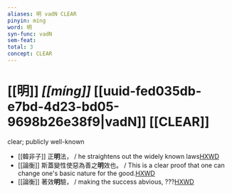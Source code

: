 ```yaml
---
aliases: 明 vadN CLEAR
pinyin: míng
word: 明
syn-func: vadN
sem-feat: 
total: 3
concept: CLEAR 
---
```

# [[明]] *[[míng]]*  [[uuid-fed035db-e7bd-4d23-bd05-9698b26e38f9|vadN]] [[CLEAR]]
clear; publicly well-known
 - [[韓非子]] 正**明**法， / he straightens out the widely known laws[HXWD](https://hxwd.org/textview.html?location=KR3c0005_tls_014-37a.3)
 - [[論衡]] 斯蓋變性使惡為善之**明**效也。 / This is a clear proof that one can change one's basic nature for the good.[HXWD](https://hxwd.org/textview.html?location=KR3j0080_tls_008-4a.28)
 - [[論衡]] 著效**明**驗， / making the success abvious, ???[HXWD](https://hxwd.org/textview.html?location=KR3j0080_tls_033-8a.43)